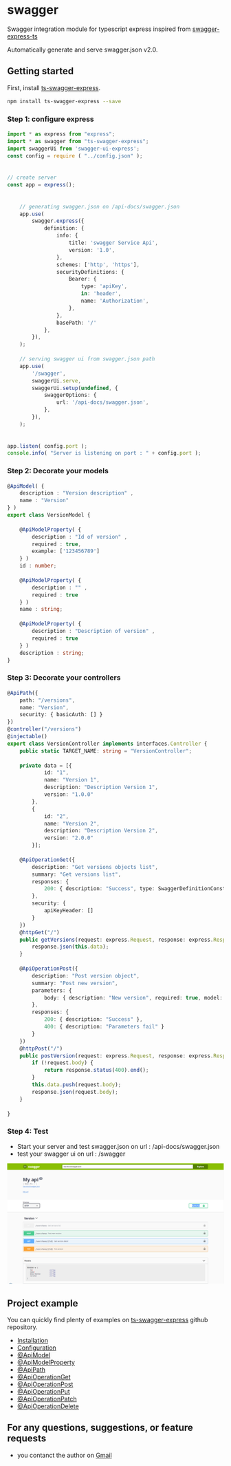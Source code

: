 # swagger


Swagger integration module for typescript express inspired from [swagger-express-ts](https://www.npmjs.com/package/swagger-express-ts)

Automatically generate and serve swagger.json v2.0.


## Getting started

First, install [ts-swagger-express](https://github.com/hossamt93/ts-swagger-express.git).

```sh
npm install ts-swagger-express --save
```

### Step 1: configure express

```ts
import * as express from "express";
import * as swagger from "ts-swagger-express";
import swaggerUi from 'swagger-ui-express';
const config = require ( "../config.json" );


// create server
const app = express();


    // generating swagger.json on /api-docs/swagger.json
    app.use(
        swagger.express({
            definition: {
                info: {
                    title: 'swagger Service Api',
                    version: '1.0',
                },
                schemes: ['http', 'https'],
                securityDefinitions: {
                    Bearer: {
                        type: 'apiKey',
                        in: 'header',
                        name: 'Authorization',
                    },
                },
                basePath: '/'
            },
        }),
    );

    // serving swagger ui from swagger.json path
    app.use(
        '/swagger',
        swaggerUi.serve,
        swaggerUi.setup(undefined, {
            swaggerOptions: {
                url: '/api-docs/swagger.json',
            },
        }),
    );


app.listen( config.port );
console.info( "Server is listening on port : " + config.port );

```

### Step 2: Decorate your models

```ts
@ApiModel( {
    description : "Version description" ,
    name : "Version"
} )
export class VersionModel {

    @ApiModelProperty( {
        description : "Id of version" ,
        required : true,
        example: ['123456789']
    } )
    id : number;

    @ApiModelProperty( {
        description : "" ,
        required : true
    } )
    name : string;

    @ApiModelProperty( {
        description : "Description of version" ,
        required : true
    } )
    description : string;
}
```

### Step 3: Decorate your controllers

```ts
@ApiPath({
    path: "/versions",
    name: "Version",
    security: { basicAuth: [] }
})
@controller("/versions")
@injectable()
export class VersionController implements interfaces.Controller {
    public static TARGET_NAME: string = "VersionController";
    
    private data = [{
            id: "1",
            name: "Version 1",
            description: "Description Version 1",
            version: "1.0.0"
        },
        {
            id: "2",
            name: "Version 2",
            description: "Description Version 2",
            version: "2.0.0"
        }];

    @ApiOperationGet({
        description: "Get versions objects list",
        summary: "Get versions list",
        responses: {
            200: { description: "Success", type: SwaggerDefinitionConstant.Response.Type.ARRAY, model: "Version" }
        },
        security: {
            apiKeyHeader: []
        }
    })
    @httpGet("/")
    public getVersions(request: express.Request, response: express.Response, next: express.NextFunction): void {
        response.json(this.data);
    }

    @ApiOperationPost({
        description: "Post version object",
        summary: "Post new version",
        parameters: {
            body: { description: "New version", required: true, model: "Version" }
        },
        responses: {
            200: { description: "Success" },
            400: { description: "Parameters fail" }
        }
    })
    @httpPost("/")
    public postVersion(request: express.Request, response: express.Response, next: express.NextFunction): void {
        if (!request.body) {
            return response.status(400).end();
        }
        this.data.push(request.body);
        response.json(request.body);
    }

}
```

### Step 4: Test

 - Start your server and test swagger.json on url : /api-docs/swagger.json
 - test your swagger ui on url : /swagger

![](./examples/img/swagger-ui.png)

## Project example

You can quickly find plenty of examples on [ts-swagger-express](https://github.com/hossamt93/ts-swagger-express.git) github repository.

- [Installation](./examples/installation.md)
- [Configuration](./examples/configuration.md)
- [@ApiModel](./examples/api-model.decorator.md)
- [@ApiModelProperty](./examples/api-model-property.decorator.md)
- [@ApiPath](./examples/api-path.decorator.md)
- [@ApiOperationGet](./examples/api-operation-get.decorator.md)
- [@ApiOperationPost](./examples/api-operation-post.decorator.md)
- [@ApiOperationPut](./examples/api-operation-put.decorator.md)
- [@ApiOperationPatch](./examples/api-operation-patch.decorator.md)
- [@ApiOperationDelete](./examples/api-operation-delete.decorator.md)

## For any questions, suggestions, or feature requests
- you contanct the author on [Gmail](hossamtaha771@gmail.com)
